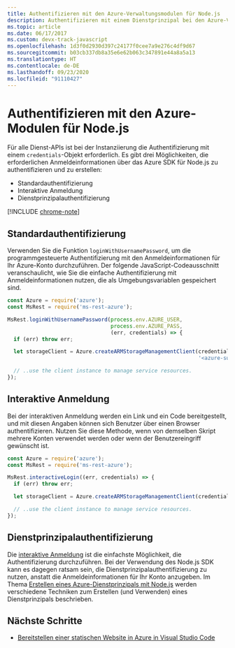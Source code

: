 ```yaml
---
title: Authentifizieren mit den Azure-Verwaltungsmodulen für Node.js
description: Authentifizieren mit einem Dienstprinzipal bei den Azure-Verwaltungsmodulen für Node.js
ms.topic: article
ms.date: 06/17/2017
ms.custom: devx-track-javascript
ms.openlocfilehash: 1d3f0d2930d397c24177f0cee7a9e276c4df9d67
ms.sourcegitcommit: b03cb337db8a35e6e62b063c347891e44a8a5a13
ms.translationtype: HT
ms.contentlocale: de-DE
ms.lasthandoff: 09/23/2020
ms.locfileid: "91110427"
---
```

# <a name="authenticate-with-the-azure-modules-for-nodejs"></a>Authentifizieren mit den Azure-Modulen für Node.js

Für alle Dienst-APIs ist bei der Instanziierung die Authentifizierung mit einem `credentials`-Objekt erforderlich. Es gibt drei Möglichkeiten, die erforderlichen Anmeldeinformationen über das Azure SDK für Node.js zu authentifizieren und zu erstellen:

- Standardauthentifizierung
- Interaktive Anmeldung
- Dienstprinzipalauthentifizierung

[!INCLUDE [chrome-note](includes/chrome-note.md)]

## <a name="basic-authentication"></a>Standardauthentifizierung

Verwenden Sie die Funktion `loginWithUsernamePassword`, um die programmgesteuerte Authentifizierung mit den Anmeldeinformationen für Ihr Azure-Konto durchzuführen. Der folgende JavaScript-Codeausschnitt veranschaulicht, wie Sie die einfache Authentifizierung mit Anmeldeinformationen nutzen, die als Umgebungsvariablen gespeichert sind.

```javascript
const Azure = require('azure');
const MsRest = require('ms-rest-azure');

MsRest.loginWithUsernamePassword(process.env.AZURE_USER,
                                 process.env.AZURE_PASS,
                                 (err, credentials) => {
  if (err) throw err;

  let storageClient = Azure.createARMStorageManagementClient(credentials,
                                                             '<azure-subscription-id>');

  // ..use the client instance to manage service resources.
});
```

## <a name="interactive-login"></a>Interaktive Anmeldung

Bei der interaktiven Anmeldung werden ein Link und ein Code bereitgestellt, und mit diesen Angaben können sich Benutzer über einen Browser authentifizieren. Nutzen Sie diese Methode, wenn von demselben Skript mehrere Konten verwendet werden oder wenn der Benutzereingriff gewünscht ist.

```javascript
const Azure = require('azure');
const MsRest = require('ms-rest-azure');

MsRest.interactiveLogin((err, credentials) => {
  if (err) throw err;

  let storageClient = Azure.createARMStorageManagementClient(credentials, '<azure-subscription-id>');

  // ..use the client instance to manage service resources.
});
```

## <a name="service-principal-authentication"></a>Dienstprinzipalauthentifizierung

Die [interaktive Anmeldung](#interactive-login) ist die einfachste Möglichkeit, die Authentifizierung durchzuführen. Bei der Verwendung des Node.js SDK kann es dagegen ratsam sein, die Dienstprinzipalauthentifizierung zu nutzen, anstatt die Anmeldeinformationen für Ihr Konto anzugeben. Im Thema [Erstellen eines Azure-Dienstprinzipals mit Node.js](./node-sdk-azure-authenticate-principal.md) werden verschiedene Techniken zum Erstellen (und Verwenden) eines Dienstprinzipals beschrieben.

## <a name="next-steps"></a>Nächste Schritte

* [Bereitstellen einer statischen Website in Azure in Visual Studio Code](tutorial-vscode-static-website-node-01.md)
